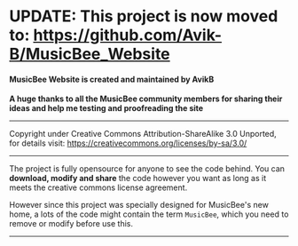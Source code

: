 
# UPDATE: This project is now moved to: https://github.com/Avik-B/MusicBee_Website



#### **MusicBee Website is created and maintained by AvikB**

 **A huge thanks to all the MusicBee community members for sharing their ideas and help me testing and proofreading the site** 

----------

 Copyright under Creative Commons Attribution-ShareAlike 3.0 Unported, for details visit: https://creativecommons.org/licenses/by-sa/3.0/

----------

The project is fully opensource for anyone to see the code behind. You can **download, modify and share** the code however you want as long as it meets the creative commons license agreement.

However since this project was specially designed for MusicBee's new home, a lots of the code might contain the term `MusicBee`, which you need to remove or modify before use this.


----------
